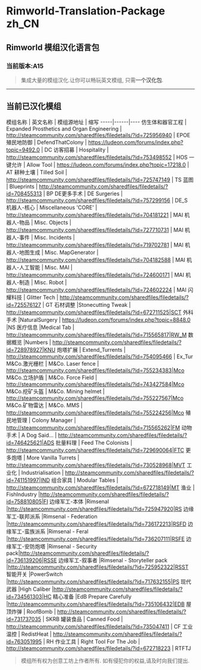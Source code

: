 # Rimworld-Translation-Package zh_CN
## Rimworld 模组汉化语言包
### 当前版本:A15
> 集成大量的模组汉化.让你可以畅玩英文模组, 只需**一个汉化包**.


----------


## 当前已汉化模组
模组名称 | 英文名称 | 模组源地址 | 缩写
-----|------|----
仿生体和器官工程    | Expanded Prosthetics and Organ Engineering    | http://steamcommunity.com/sharedfiles/filedetails/?id=725956940	|	EPOE
殖民地防御    | DefendThatColony    | https://ludeon.com/forums/index.php?topic=9492.0	|	DC
访客招募    | Hospitality    | http://steamcommunity.com/sharedfiles/filedetails/?id=753498552	|	HOS
一键允许    | Allow Tool   | https://ludeon.com/forums/index.php?topic=17218.0	|	AT
耕种土壤    | Tilled Soil    | http://steamcommunity.com/sharedfiles/filedetails/?id=725747149	|	TS
蓝图    | Blueprints    | http://steamcommunity.com/sharedfiles/filedetails/?id=708455313	|	BP
DE更多手术    | DE Surgeries    | http://steamcommunity.com/sharedfiles/filedetails/?id=757299156	| DE_S	
机器人-核心 | Miscellaneous 'CORE' | http://steamcommunity.com/sharedfiles/filedetails/?id=704181221 | MAI
机器人-物品 | Misc. Objects | http://steamcommunity.com/sharedfiles/filedetails/?id=727710731 | MAI
机器人-事件 | Misc. Incidents | http://steamcommunity.com/sharedfiles/filedetails/?id=719702781 | MAI
机器人-地图生成 | Misc. MapGenerator | http://steamcommunity.com/sharedfiles/filedetails/?id=704182588 | MAI
机器人-人工智能 | Misc. MAI | http://steamcommunity.com/sharedfiles/filedetails/?id=724600171 | MAI
机器人-制造 | Misc. Robot | http://steamcommunity.com/sharedfiles/filedetails/?id=724602224 | MAI
闪耀科技 | Glitter Tech | http://steamcommunity.com/sharedfiles/filedetails/?id=725576127 | GT
石材调整 |Stonecutting Tweak | http://steamcommunity.com/sharedfiles/filedetails/?id=672711525|SCT
外科手术 |NaturalSurgery | https://ludeon.com/forums/index.php?topic=8848.0 |NS 
医疗信息 |Medical Tab | http://steamcommunity.com/sharedfiles/filedetails/?id=715565817|RW_M
数据概览 |Numbers | http://steamcommunity.com/sharedfiles/filedetails/?id=728978927|KNU
炮塔扩展 | Extend_Turrents | http://steamcommunity.com/sharedfiles/filedetails/?id=754095466 | Ex_Tur
M&Co.激光栅栏 | M&Co. Laser fence | http://steamcommunity.com/sharedfiles/filedetails/?id=755234383|Mco
M&Co.立场护盾 | M&Co. Force Field | http://steamcommunity.com/sharedfiles/filedetails/?id=743427584|Mco
M&Co.挖矿头盔 | M&Co. Mining helmet | http://steamcommunity.com/sharedfiles/filedetails/?id=755227567|Mco
M&Co.矿物雷达 | M&Co. MMS | http://steamcommunity.com/sharedfiles/filedetails/?id=755224256|Mco
殖民地管理 | Colony Manager | http://steamcommunity.com/sharedfiles/filedetails/?id=715565262|FM
动物手术 | A Dog Said... | http://steamcommunity.com/sharedfiles/filedetails/?id=746425621|ADS
批量料理 | Feed The Colonists | http://steamcommunity.com/sharedfiles/filedetails/?id=729690064|FTC
更多炮塔 | More Vanilla Turrets | http://steamcommunity.com/sharedfiles/filedetails/?id=730528968|MVT
工业化 | Industrialisation  | http://steamcommunity.com/sharedfiles/filedetails/?id=741151997|IND
组合家具  | Modular Tables | http://steamcommunity.com/sharedfiles/filedetails/?id=672718149|MT
渔业  | FishIndustry |http://steamcommunity.com/sharedfiles/filedetails/?id=758810805|FI
边缘军工-本体 |Rimsenal |http://steamcommunity.com/sharedfiles/filedetails/?id=725947920|RS
边缘军工-联邦派系 |Rimsenal - Federation |http://steamcommunity.com/sharedfiles/filedetails/?id=736172213|RSFD
边缘军工-蛮族派系 |Rimsenal - Feral |http://steamcommunity.com/sharedfiles/filedetails/?id=736207111|RSFE
边缘军工-安防炮塔 |Rimsenal - Security pack|http://steamcommunity.com/sharedfiles/filedetails/?id=736139206|RSSE
边缘军工-叙事者 |Rimsenal - Storyteller pack |http://steamcommunity.com/sharedfiles/filedetails/?id=725952322|RSST
智能开关 |PowerSwitch |http://steamcommunity.com/sharedfiles/filedetails/?id=717632155|PS
现代武器 |High Caliber |http://steamcommunity.com/sharedfiles/filedetails/?id=734561303|HC
精心准备 |EdB Prepare Carefully |http://steamcommunity.com/sharedfiles/filedetails/?id=735106432|EDB
屋顶炸弹  | RoofBomb  | http://steamcommunity.com/sharedfiles/filedetails/?id=731737035	|	SKRB
罐装食品  | Canned Food  | http://steamcommunity.com/sharedfiles/filedetails/?id=735047411	|	CF
工业温控  | RedistHeat  | http://steamcommunity.com/sharedfiles/filedetails/?id=763051995	|	RH
作业工具  | Right Tool For The Job  | http://steamcommunity.com/sharedfiles/filedetails/?id=672718223	|	RTFTJ



>模组所有权为创意工坊上作者所有.
如有侵犯你的权益,请及时向我们提出.